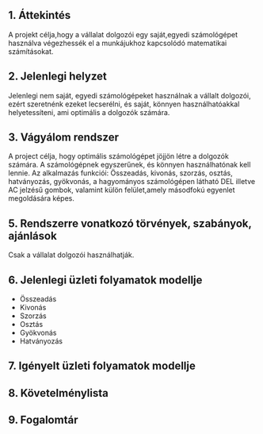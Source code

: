 ## 1. Áttekintés

A projekt célja,hogy a vállalat dolgozói egy saját,egyedi számológépet használva végezhessék el a munkájukhoz kapcsolódó matematikai számításokat. 

## 2. Jelenlegi helyzet

Jelenlegi nem saját, egyedi számológépeket használnak a vállalt dolgozói, ezért szeretnénk ezeket lecserélni, és saját, könnyen használhatóakkal helyetessíteni, ami optimális a dolgozók számára.

## 3. Vágyálom rendszer

A project célja, hogy optimális számológépet jöjjön létre a dolgozók számára. A számológépnek egyszerűnek, és könnyen használhatónak kell lennie. Az alkalmazás funkciói: Összeadás, kivonás, szorzás, osztás, hatványozás, gyökvonás, a hagyományos számológépen látható DEL illetve AC jelzésű gombok, valamint külön felület,amely másodfokú egyenlet megoldására képes.

## 5. Rendszerre vonatkozó törvények, szabányok, ajánlások

Csak a vállalat dolgozói használhatják.

## 6. Jelenlegi üzleti folyamatok modellje
-   Összeadás
-   Kivonás
-   Szorzás
-   Osztás
-   Gyökvonás
-   Hatványozás

## 7. Igényelt üzleti folyamatok modellje

## 8. Követelménylista

## 9. Fogalomtár

